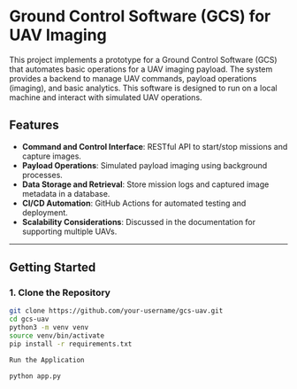 # Ground Control Software (GCS) for UAV Imaging

This project implements a prototype for a Ground Control Software (GCS) that automates basic operations for a UAV imaging payload. The system provides a backend to manage UAV commands, payload operations (imaging), and basic analytics. This software is designed to run on a local machine and interact with simulated UAV operations.

## Features
- **Command and Control Interface**: RESTful API to start/stop missions and capture images.
- **Payload Operations**: Simulated payload imaging using background processes.
- **Data Storage and Retrieval**: Store mission logs and captured image metadata in a database.
- **CI/CD Automation**: GitHub Actions for automated testing and deployment.
- **Scalability Considerations**: Discussed in the documentation for supporting multiple UAVs.
  
---

## Getting Started

### 1. Clone the Repository
```bash
git clone https://github.com/your-username/gcs-uav.git
cd gcs-uav
python3 -m venv venv
source venv/bin/activate
pip install -r requirements.txt

Run the Application

python app.py
